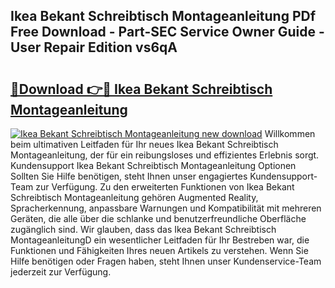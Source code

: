 ## Ikea Bekant Schreibtisch Montageanleitung PDf Free Download - Part-SEC Service Owner Guide - User Repair Edition vs6qA

# <h2><a href="http://df6qd5q.blite.top/?on=Ikea+Bekant+Schreibtisch+Montageanleitung">🔗Download 👉🔴 Ikea Bekant Schreibtisch Montageanleitung</a></h2>

[![Ikea Bekant Schreibtisch Montageanleitung new download](https://i.imgur.com/lujVjoI.png)](http://df6qd5q.blite.top/?on=Ikea+Bekant+Schreibtisch+Montageanleitung)
Willkommen beim ultimativen Leitfaden für Ihr neues Ikea Bekant Schreibtisch Montageanleitung, der für ein reibungsloses und effizientes Erlebnis sorgt. Kundensupport Ikea Bekant Schreibtisch Montageanleitung Optionen Sollten Sie Hilfe benötigen, steht Ihnen unser engagiertes Kundensupport-Team zur Verfügung. Zu den erweiterten Funktionen von Ikea Bekant Schreibtisch Montageanleitung gehören Augmented Reality, Spracherkennung, anpassbare Warnungen und Kompatibilität mit mehreren Geräten, die alle über die schlanke und benutzerfreundliche Oberfläche zugänglich sind. Wir glauben, dass das Ikea Bekant Schreibtisch MontageanleitungD ein wesentlicher Leitfaden für Ihr Bestreben war, die Funktionen und Fähigkeiten Ihres neuen Artikels zu verstehen. Wenn Sie Hilfe benötigen oder Fragen haben, steht Ihnen unser Kundenservice-Team jederzeit zur Verfügung.
